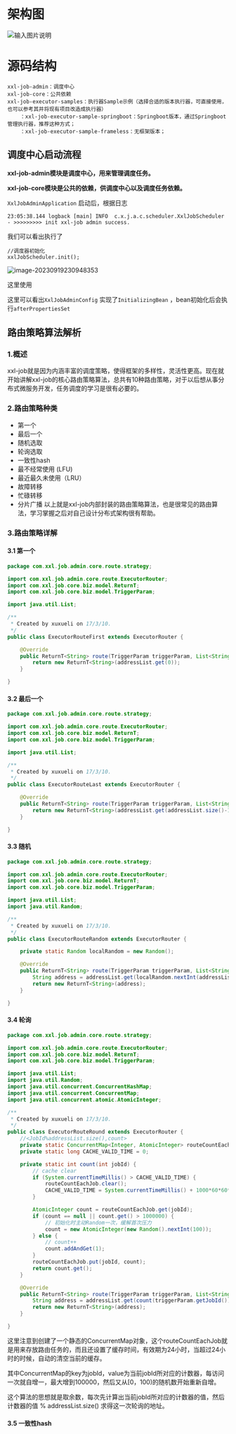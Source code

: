 # 架构图

![输入图片说明](images/XXL-JOB%E6%BA%90%E7%A0%81%E8%A7%A3%E6%9E%90/img_Qohm.png)

# 源码结构

```
xxl-job-admin：调度中心
xxl-job-core：公共依赖
xxl-job-executor-samples：执行器Sample示例（选择合适的版本执行器，可直接使用，也可以参考其并将现有项目改造成执行器）
    ：xxl-job-executor-sample-springboot：Springboot版本，通过Springboot管理执行器，推荐这种方式；
    ：xxl-job-executor-sample-frameless：无框架版本；
```

## 调度中心启动流程

**xxl-job-admin模块是调度中心，用来管理调度任务。**

**xxl-job-core模块是公共的依赖，供调度中心以及调度任务依赖。**

`XxlJobAdminApplication` 启动后，根据日志

```
23:05:38.144 logback [main] INFO  c.x.j.a.c.scheduler.XxlJobScheduler - >>>>>>>>> init xxl-job admin success.
```

我们可以看出执行了

```
//调度器初始化
xxlJobScheduler.init();
```

![image-20230919230948353](images/XXL-JOB%E6%BA%90%E7%A0%81%E8%A7%A3%E6%9E%90/image-20230919230948353.png)

这里使用

这里可以看出`XxlJobAdminConfig` 实现了`InitializingBean` ，bean初始化后会执行`afterPropertiesSet`

## 路由策略算法解析

### 1.概述

xxl-job就是因为内涵丰富的调度策略，使得框架的多样性，灵活性更高。现在就开始讲解xxl-job的核心路由策略算法，总共有10种路由策略，对于以后想从事分布式微服务开发，任务调度的学习是很有必要的。

### 2.路由策略种类

- 第一个
- 最后一个
- 随机选取
- 轮询选取
- 一致性hash
- 最不经常使用 (LFU)
- 最近最久未使用（LRU）
- 故障转移
- 忙碌转移
- 分片广播 
以上就是xxl-job内部封装的路由策略算法，也是很常见的路由算法，学习掌握之后对自己设计分布式架构很有帮助。

### 3.路由策略详解

#### 3.1 第一个

```java
package com.xxl.job.admin.core.route.strategy;

import com.xxl.job.admin.core.route.ExecutorRouter;
import com.xxl.job.core.biz.model.ReturnT;
import com.xxl.job.core.biz.model.TriggerParam;

import java.util.List;

/**
 * Created by xuxueli on 17/3/10.
 */
public class ExecutorRouteFirst extends ExecutorRouter {

    @Override
    public ReturnT<String> route(TriggerParam triggerParam, List<String> addressList){
        return new ReturnT<String>(addressList.get(0));
    }

}
```

#### 3.2 最后一个

```java
package com.xxl.job.admin.core.route.strategy;

import com.xxl.job.admin.core.route.ExecutorRouter;
import com.xxl.job.core.biz.model.ReturnT;
import com.xxl.job.core.biz.model.TriggerParam;

import java.util.List;

/**
 * Created by xuxueli on 17/3/10.
 */
public class ExecutorRouteLast extends ExecutorRouter {

    @Override
    public ReturnT<String> route(TriggerParam triggerParam, List<String> addressList) {
        return new ReturnT<String>(addressList.get(addressList.size()-1));
    }

}
```

#### 3.3 随机

```java
package com.xxl.job.admin.core.route.strategy;

import com.xxl.job.admin.core.route.ExecutorRouter;
import com.xxl.job.core.biz.model.ReturnT;
import com.xxl.job.core.biz.model.TriggerParam;

import java.util.List;
import java.util.Random;

/**
 * Created by xuxueli on 17/3/10.
 */
public class ExecutorRouteRandom extends ExecutorRouter {

    private static Random localRandom = new Random();

    @Override
    public ReturnT<String> route(TriggerParam triggerParam, List<String> addressList) {
        String address = addressList.get(localRandom.nextInt(addressList.size()));//随机选取
        return new ReturnT<String>(address);
    }

}
```

#### 3.4 轮询

```java
package com.xxl.job.admin.core.route.strategy;

import com.xxl.job.admin.core.route.ExecutorRouter;
import com.xxl.job.core.biz.model.ReturnT;
import com.xxl.job.core.biz.model.TriggerParam;

import java.util.List;
import java.util.Random;
import java.util.concurrent.ConcurrentHashMap;
import java.util.concurrent.ConcurrentMap;
import java.util.concurrent.atomic.AtomicInteger;

/**
 * Created by xuxueli on 17/3/10.
 */
public class ExecutorRouteRound extends ExecutorRouter {
    //<JobId%addressList.size(),count>
    private static ConcurrentMap<Integer, AtomicInteger> routeCountEachJob = new ConcurrentHashMap<>();
    private static long CACHE_VALID_TIME = 0;

    private static int count(int jobId) {
        // cache clear
        if (System.currentTimeMillis() > CACHE_VALID_TIME) {
            routeCountEachJob.clear();
            CACHE_VALID_TIME = System.currentTimeMillis() + 1000*60*60*24;
        }

        AtomicInteger count = routeCountEachJob.get(jobId);
        if (count == null || count.get() > 1000000) {
            // 初始化时主动Random一次，缓解首次压力
            count = new AtomicInteger(new Random().nextInt(100));
        } else {
            // count++
            count.addAndGet(1);
        }
        routeCountEachJob.put(jobId, count);
        return count.get();
    }

    @Override
    public ReturnT<String> route(TriggerParam triggerParam, List<String> addressList) {
        String address = addressList.get(count(triggerParam.getJobId())%addressList.size());
        return new ReturnT<String>(address);
    }

}
```

这里注意到创建了一个静态的ConcurrentMap对象，这个routeCountEachJob就是用来存放路由任务的，而且还设置了缓存时间，有效期为24小时，当超过24小时的时候，自动的清空当前的缓存。

其中ConcurrentMap的key为jobId，value为当前jobId所对应的计数器，每访问一次就自增一，最大增到100000，然后又从[0，100)的随机数开始重新自增。

这个算法的思想就是取余数，每次先计算出当前jobId所对应的计数器的值，然后 计数器的值 % addressList.size() 求得这一次轮询的地址。


#### 3.5 一致性hash

```

```


